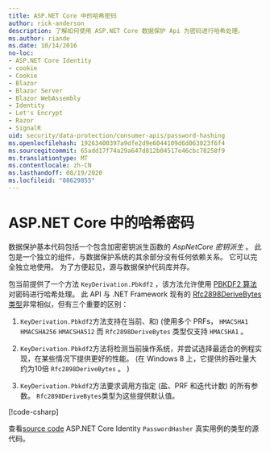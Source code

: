 ```yaml
---
title: ASP.NET Core 中的哈希密码
author: rick-anderson
description: 了解如何使用 ASP.NET Core 数据保护 Api 为密码进行哈希处理。
ms.author: riande
ms.date: 10/14/2016
no-loc:
- ASP.NET Core Identity
- cookie
- Cookie
- Blazor
- Blazor Server
- Blazor WebAssembly
- Identity
- Let's Encrypt
- Razor
- SignalR
uid: security/data-protection/consumer-apis/password-hashing
ms.openlocfilehash: 19263400397a9dfe2d9e6044109d6d063023f6f4
ms.sourcegitcommit: 65add17f74a29a647d812b04517e46cbc78258f9
ms.translationtype: MT
ms.contentlocale: zh-CN
ms.lasthandoff: 08/19/2020
ms.locfileid: "88629855"
---
```

# <a name="hash-passwords-in-aspnet-core"></a>ASP.NET Core 中的哈希密码

数据保护基本代码包括一个包含加密密钥派生函数的 *AspNetCore 密钥派生* 。 此包是一个独立的组件，与数据保护系统的其余部分没有任何依赖关系。 它可以完全独立地使用。 为了方便起见，源与数据保护代码库并存。

包当前提供了一个方法 `KeyDerivation.Pbkdf2` ，该方法允许使用 [PBKDF2 算法](https://tools.ietf.org/html/rfc2898#section-5.2)对密码进行哈希处理。 此 API 与 .NET Framework 现有的 [Rfc2898DeriveBytes 类型](/dotnet/api/system.security.cryptography.rfc2898derivebytes)非常相似，但有三个重要的区别：

1. `KeyDerivation.Pbkdf2`方法支持在当前、和)  (使用多个 PRFs， `HMACSHA1` `HMACSHA256` `HMACSHA512` 而 `Rfc2898DeriveBytes` 类型仅支持 `HMACSHA1` 。

2. `KeyDerivation.Pbkdf2`方法将检测当前操作系统，并尝试选择最适合的例程实现，在某些情况下提供更好的性能。  (在 Windows 8 上，它提供的吞吐量大约为10倍 `Rfc2898DeriveBytes` 。 ) 

3. `KeyDerivation.Pbkdf2`方法要求调用方指定 (盐、PRF 和迭代计数) 的所有参数。 `Rfc2898DeriveBytes`类型为这些提供默认值。

[!code-csharp[](password-hashing/samples/passwordhasher.cs)]

查看[source code](https://github.com/dotnet/AspNetCore/blob/master/src/Identity/Extensions.Core/src/PasswordHasher.cs) ASP.NET Core Identity `PasswordHasher` 真实用例的类型的源代码。
